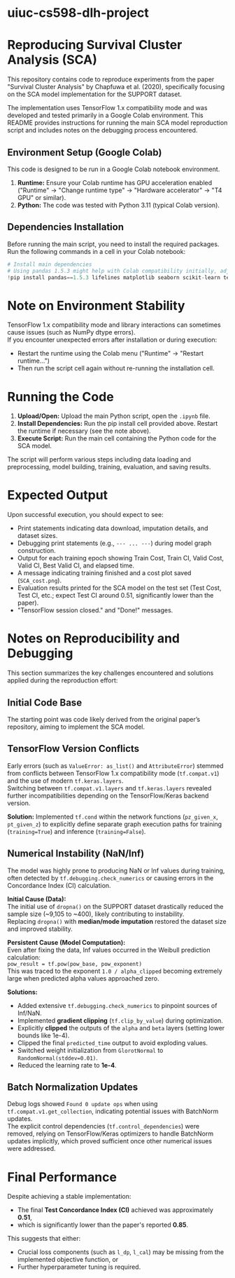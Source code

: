 # uiuc-cs598-dlh-project

# Reproducing Survival Cluster Analysis (SCA)

This repository contains code to reproduce experiments from the paper "Survival Cluster Analysis" by Chapfuwa et al. (2020), specifically focusing on the SCA model implementation for the SUPPORT dataset.

The implementation uses TensorFlow 1.x compatibility mode and was developed and tested primarily in a Google Colab environment. This README provides instructions for running the main SCA model reproduction script and includes notes on the debugging process encountered.

## Environment Setup (Google Colab)

This code is designed to be run in a Google Colab notebook environment.

1.  **Runtime:** Ensure your Colab runtime has GPU acceleration enabled ("Runtime" -> "Change runtime type" -> "Hardware accelerator" -> "T4 GPU" or similar).
2.  **Python:** The code was tested with Python 3.11 (typical Colab version).

## Dependencies Installation

Before running the main script, you need to install the required packages. Run the following commands in a cell in your Colab notebook:

```python
# Install main dependencies
# Using pandas 1.5.3 might help with Colab compatibility initially, adjust if needed
!pip install pandas==1.5.3 lifelines matplotlib seaborn scikit-learn tensorflow requests
```

# Note on Environment Stability

TensorFlow 1.x compatibility mode and library interactions can sometimes cause issues (such as NumPy dtype errors).  
If you encounter unexpected errors after installation or during execution:

- Restart the runtime using the Colab menu ("Runtime" → "Restart runtime...")
- Then run the script cell again without re-running the installation cell.

# Running the Code

1. **Upload/Open:** Upload the main Python script, open the `.ipynb` file.
2. **Install Dependencies:** Run the pip install cell provided above. Restart the runtime if necessary (see the note above).
3. **Execute Script:** Run the main cell containing the Python code for the SCA model.

The script will perform various steps including data loading and preprocessing, model building, training, evaluation, and saving results.

# Expected Output

Upon successful execution, you should expect to see:

- Print statements indicating data download, imputation details, and dataset sizes.
- Debugging print statements (e.g., `--- ... ---`) during model graph construction.
- Output for each training epoch showing Train Cost, Train CI, Valid Cost, Valid CI, Best Valid CI, and elapsed time.
- A message indicating training finished and a cost plot saved (`SCA_cost.png`).
- Evaluation results printed for the SCA model on the test set (Test Cost, Test CI, etc.; expect Test CI around 0.51, significantly lower than the paper).
- "TensorFlow session closed." and "Done!" messages.

# Notes on Reproducibility and Debugging

This section summarizes the key challenges encountered and solutions applied during the reproduction effort:

## Initial Code Base

The starting point was code likely derived from the original paper’s repository, aiming to implement the SCA model.

## TensorFlow Version Conflicts

Early errors (such as `ValueError: as_list()` and `AttributeError`) stemmed from conflicts between TensorFlow 1.x compatibility mode (`tf.compat.v1`) and the use of modern `tf.keras.layers`.  
Switching between `tf.compat.v1.layers` and `tf.keras.layers` revealed further incompatibilities depending on the TensorFlow/Keras backend version.

**Solution:** Implemented `tf.cond` within the network functions (`pz_given_x`, `pt_given_z`) to explicitly define separate graph execution paths for training (`training=True`) and inference (`training=False`).

## Numerical Instability (NaN/Inf)

The model was highly prone to producing NaN or Inf values during training, often detected by `tf.debugging.check_numerics` or causing errors in the Concordance Index (CI) calculation.

**Initial Cause (Data):**  
The initial use of `dropna()` on the SUPPORT dataset drastically reduced the sample size (~9,105 to ~400), likely contributing to instability.  
Replacing `dropna()` with **median/mode imputation** restored the dataset size and improved stability.

**Persistent Cause (Model Computation):**  
Even after fixing the data, Inf values occurred in the Weibull prediction calculation:  
`pow_result = tf.pow(pow_base, pow_exponent)`  
This was traced to the exponent `1.0 / alpha_clipped` becoming extremely large when predicted alpha values approached zero.

**Solutions:**

- Added extensive `tf.debugging.check_numerics` to pinpoint sources of Inf/NaN.
- Implemented **gradient clipping** (`tf.clip_by_value`) during optimization.
- Explicitly **clipped** the outputs of the `alpha` and `beta` layers (setting lower bounds like 1e-4).
- Clipped the final `predicted_time` output to avoid exploding values.
- Switched weight initialization from `GlorotNormal` to `RandomNormal(stddev=0.01)`.
- Reduced the learning rate to **1e-4**.

## Batch Normalization Updates

Debug logs showed `Found 0 update ops` when using `tf.compat.v1.get_collection`, indicating potential issues with BatchNorm updates.  
The explicit control dependencies (`tf.control_dependencies`) were removed, relying on TensorFlow/Keras optimizers to handle BatchNorm updates implicitly, which proved sufficient once other numerical issues were addressed.

# Final Performance

Despite achieving a stable implementation:

- The final **Test Concordance Index (CI)** achieved was approximately **0.51**,
- which is significantly lower than the paper's reported **0.85**.

This suggests that either:

- Crucial loss components (such as `l_dp`, `l_cal`) may be missing from the implemented objective function, or
- Further hyperparameter tuning is required.

